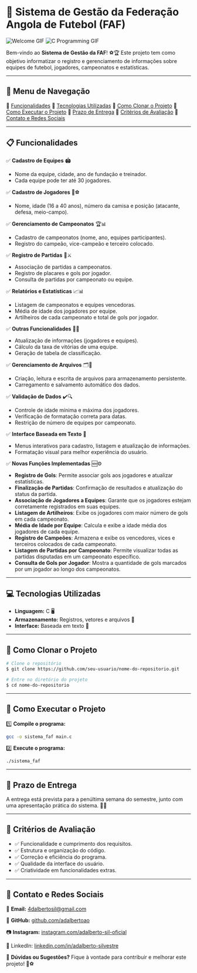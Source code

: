 # 📌 Sistema de Gestão da Federação Angola de Futebol (FAF)
![Welcome GIF](https://media.giphy.com/media/JIX9t2j0ZTN9S/giphy.gif)
![C Programming GIF](https://media.giphy.com/media/3o7aD2saalBwwftBIY/giphy.gif)

Bem-vindo ao **Sistema de Gestão da FAF**! ⚽🏆 Este projeto tem como objetivo informatizar o registro e gerenciamento de informações sobre equipes de futebol, jogadores, campeonatos e estatísticas. 

---

## 📜 Menu de Navegação

🔹 [Funcionalidades](#-funcionalidades)
🔹 [Tecnologias Utilizadas](#-tecnologias-utilizadas)
🔹 [Como Clonar o Projeto](#-como-clonar-o-projeto)
🔹 [Como Executar o Projeto](#-como-executar-o-projeto)
🔹 [Prazo de Entrega](#-prazo-de-entrega)
🔹 [Critérios de Avaliação](#-critérios-de-avaliação)
🔹 [Contato e Redes Sociais](#-contato-e-redes-sociais)

---

## 📋 Funcionalidades

✅ **Cadastro de Equipes** 🏟️
   - Nome da equipe, cidade, ano de fundação e treinador.
   - Cada equipe pode ter até 30 jogadores.

✅ **Cadastro de Jogadores** 👕⚽
   - Nome, idade (16 a 40 anos), número da camisa e posição (atacante, defesa, meio-campo).

✅ **Gerenciamento de Campeonatos** 🏆📊
   - Cadastro de campeonatos (nome, ano, equipes participantes).
   - Registro do campeão, vice-campeão e terceiro colocado.

✅ **Registro de Partidas** 📅⚔️
   - Associação de partidas a campeonatos.
   - Registro de placares e gols por jogador.
   - Consulta de partidas por campeonato ou equipe.

✅ **Relatórios e Estatísticas** 📈📊
   - Listagem de campeonatos e equipes vencedoras.
   - Média de idade dos jogadores por equipe.
   - Artilheiros de cada campeonato e total de gols por jogador.

✅ **Outras Funcionalidades** 🔄📌
   - Atualização de informações (jogadores e equipes).
   - Cálculo da taxa de vitórias de uma equipe.
   - Geração de tabela de classificação.

✅ **Gerenciamento de Arquivos** 🗂️💾
   - Criação, leitura e escrita de arquivos para armazenamento persistente.
   - Carregamento e salvamento automático dos dados.

✅ **Validação de Dados** ✔️🔍
   - Controle de idade mínima e máxima dos jogadores.
   - Verificação de formatação correta para datas.
   - Restrição de número de equipes por campeonato.

✅ **Interface Baseada em Texto** 📝
   - Menus interativos para cadastro, listagem e atualização de informações.
   - Formatação visual para melhor experiência do usuário.

✅ **Novas Funções Implementadas** 🆕⚙️
   - **Registro de Gols**: Permite associar gols aos jogadores e atualizar estatísticas.
   - **Finalização de Partidas**: Confirmação de resultados e atualização do status da partida.
   - **Associação de Jogadores a Equipes**: Garante que os jogadores estejam corretamente registrados em suas equipes.
   - **Listagem de Artilheiros**: Exibe os jogadores com maior número de gols em cada campeonato.
   - **Média de Idade por Equipe**: Calcula e exibe a idade média dos jogadores de cada equipe.
   - **Registro de Campeões**: Armazena e exibe os vencedores, vices e terceiros colocados de cada campeonato.
   - **Listagem de Partidas por Campeonato**: Permite visualizar todas as partidas disputadas em um campeonato específico.
   - **Consulta de Gols por Jogador**: Mostra a quantidade de gols marcados por um jogador ao longo dos campeonatos.
   
---

## 💻 Tecnologias Utilizadas

- **Linguagem:** C 🖥️
- **Armazenamento:** Registros, vetores e arquivos 📂
- **Interface:** Baseada em texto 📝

---

## 🚀 Como Clonar o Projeto

```bash
# Clone o repositório
$ git clone https://github.com/seu-usuario/nome-do-repositorio.git

# Entre no diretório do projeto
$ cd nome-do-repositorio
```

---

## 🏁 Como Executar o Projeto

1️⃣ **Compile o programa:**
```bash
gcc -o sistema_faf main.c
```

2️⃣ **Execute o programa:**
```bash
./sistema_faf
```

---

## 📆 Prazo de Entrega

A entrega está prevista para a penúltima semana do semestre, junto com uma apresentação prática do sistema. 🎤💡

---

## 🏅 Critérios de Avaliação

- ✅ Funcionalidade e cumprimento dos requisitos.
- ✅ Estrutura e organização do código.
- ✅ Correção e eficiência do programa.
- ✅ Qualidade da interface do usuário.
- ✅ Criatividade em funcionalidades extras.

---

## 📱 Contato e Redes Sociais

📧 **Email:** [4dalbertosil@gmail.com](4dalbertosil@gmail.com)

🔗 **GitHub:** [github.com/adalbertoao](https://github.com/adalbertoao)

📷 **Instagram:** [instagram.com/adalberto-sil-oficial](https://instagram.com/adalberto-sil-oficial)

💼 LinkedIn: [linkedin.com/in/adalberto-silvestre](https://linkedin.com/in/adalberto-silvestre)

📢 **Dúvidas ou Sugestões?** Fique à vontade para contribuir e melhorar este projeto! 🚀⚽

